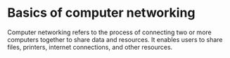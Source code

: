 # Basics of computer networking

Computer networking refers to the process of connecting two or more computers together to share data and resources. It enables users to share files, printers, internet connections, and other resources.

